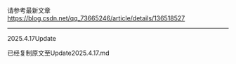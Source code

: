 请参考最新文章
https://blog.csdn.net/qq_73665246/article/details/136518527

---

2025.4.17Update

已经复制原文至Update2025.4.17.md
